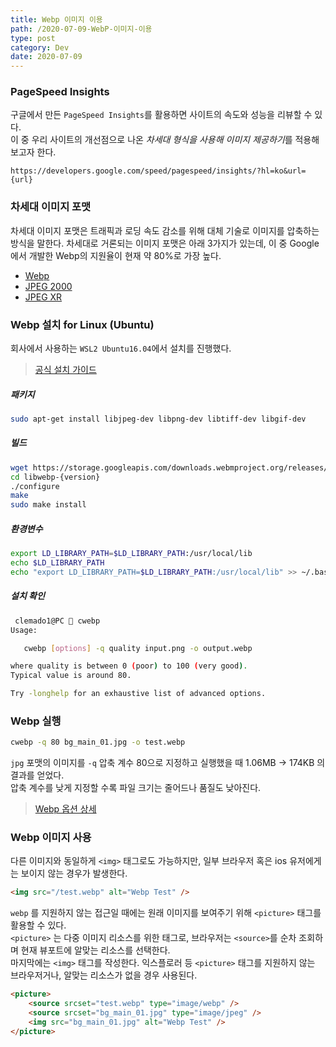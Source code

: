 ```yaml
---
title: Webp 이미지 이용
path: /2020-07-09-WebP-이미지-이용
type: post
category: Dev
date: 2020-07-09
---
```


### PageSpeed Insights

구글에서 만든 `PageSpeed Insights`를 활용하면 사이트의 속도와 성능을 리뷰할 수 있다.  
이 중 우리 사이트의 개선점으로 나온 *차세대 형식을 사용해 이미지 제공하기*를 적용해보고자 한다.

```
https://developers.google.com/speed/pagespeed/insights/?hl=ko&url={url}
```

### 차세대 이미지 포맷

차세대 이미지 포맷은 트래픽과 로딩 속도 감소를 위해 대체 기술로 이미지를 압축하는 방식을 말한다. 차세대로 거론되는 이미지 포맷은 아래 3가지가 있는데, 이 중 Google에서 개발한 Webp의 지원율이 현재 약 80%로 가장 높다.

-   [Webp](https://caniuse.com/#feat=webp)
-   [JPEG 2000](https://caniuse.com/#feat=jpeg2000)
-   [JPEG XR](https://caniuse.com/#feat=jpegxr)

### Webp 설치 for Linux (Ubuntu)

회사에서 사용하는 `WSL2 Ubuntu16.04`에서 설치를 진행했다.

> [공식 설치 가이드](https://developers.google.com/speed/webp/docs/compiling#building)

##### 패키지

```bash
sudo apt-get install libjpeg-dev libpng-dev libtiff-dev libgif-dev
```

##### 빌드

```bash
wget https://storage.googleapis.com/downloads.webmproject.org/releases/webp/libwebp-{version}.tar.gz
cd libwebp-{version}
./configure
make
sudo make install
```

##### 환경변수

```bash
export LD_LIBRARY_PATH=$LD_LIBRARY_PATH:/usr/local/lib
echo $LD_LIBRARY_PATH
echo "export LD_LIBRARY_PATH=$LD_LIBRARY_PATH:/usr/local/lib" >> ~/.bashrc
```

##### 설치 확인

```bash
 clemado1@PC  cwebp
Usage:

   cwebp [options] -q quality input.png -o output.webp

where quality is between 0 (poor) to 100 (very good).
Typical value is around 80.

Try -longhelp for an exhaustive list of advanced options.
```

### Webp 실행

```bash
cwebp -q 80 bg_main_01.jpg -o test.webp

```

`jpg` 포맷의 이미지를 `-q` 압축 계수 80으로 지정하고 실행했을 때 1.06MB -> 174KB 의 결과를 얻었다.  
압축 계수를 낮게 지정할 수록 파일 크기는 줄어드나 품질도 낮아진다.

> [Webp 옵션 상세](https://developers.google.com/speed/webp/docs/cwebp)

### Webp 이미지 사용

다른 이미지와 동일하게 `<img>` 태그로도 가능하지만, 일부 브라우저 혹은 ios 유저에게는 보이지 않는 경우가 발생한다.

```html
<img src="/test.webp" alt="Webp Test" />
```

`webp` 를 지원하지 않는 접근일 때에는 원래 이미지를 보여주기 위해 `<picture>` 태그를 활용할 수 있다.  
`<picture>` 는 다중 이미지 리소스를 위한 태그로, 브라우저는 `<source>`를 순차 조회하며 현재 뷰포트에 알맞는 리소스를 선택한다.  
마지막에는 `<img>` 태그를 작성한다. 익스플로러 등 `<picture>` 태그를 지원하지 않는 브라우저거나, 알맞는 리소스가 없을 경우 사용된다.

```html
<picture>
	<source srcset="test.webp" type="image/webp" />
	<source srcset="bg_main_01.jpg" type="image/jpeg" />
	<img src="bg_main_01.jpg" alt="Webp Test" />
</picture>
```
